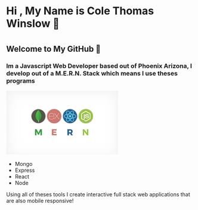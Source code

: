 <h1> Hi , My Name is Cole Thomas Winslow 🚀<h1/>

## Welcome to My GitHub 👾
<h3>Im a Javascript Web Developer based out of Phoenix Arizona, I develop out of a M.E.R.N. Stack which means I use theses programs</h3>

<img src="Mern.jpeg" alt="M.E.R.N" width="300"/>
<ul>
  <li>Mongo</li>
  <li>Express</li>
  <li>React</li>
  <li>Node</li>
</ul>



<p>Using all of theses tools I create interactive full stack web applications that are also mobile responsive!</p>
